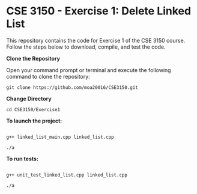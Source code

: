 # CSE 3150 - Exercise 1: Delete Linked List
This repository contains the code for Exercise 1 of the CSE 3150 course. Follow the steps below to download, compile, and test the code.

**Clone the Repository**

Open your command prompt or terminal and execute the following command to clone the repository:
```shell
git clone https://github.com/moa20016/CSE3150.git
```
**Change Directory**

```shell
cd CSE3150/Exercise1
```
**To launch the project:**

```shell

g++ linked_list_main.cpp linked_list.cpp
```
```shell
./a
```


**To run tests:**

```shell

g++ unit_test_linked_list.cpp linked_list.cpp
```
```shell
./a
```

